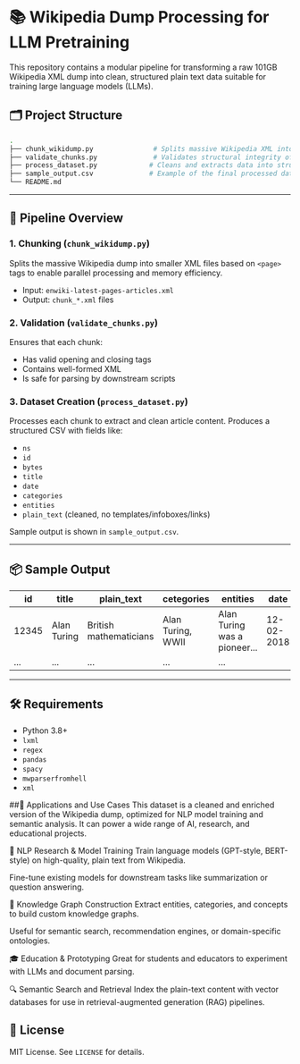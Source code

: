 
# 📚 Wikipedia Dump Processing for LLM Pretraining

This repository contains a modular pipeline for transforming a raw 101GB Wikipedia XML dump into clean, structured plain text data suitable for training large language models (LLMs).

## 🗂️ Project Structure

```bash
.
├── chunk_wikidump.py               # Splits massive Wikipedia XML into manageable chunks
├── validate_chunks.py              # Validates structural integrity of each XML chunk
├── process_dataset.py             # Cleans and extracts data into structured format
├── sample_output.csv              # Example of the final processed dataset
└── README.md
```

---

## 🚀 Pipeline Overview

### 1. **Chunking (`chunk_wikidump.py`)**

Splits the massive Wikipedia dump into smaller XML files based on `<page>` tags to enable parallel processing and memory efficiency.

* Input: `enwiki-latest-pages-articles.xml`
* Output: `chunk_*.xml` files

### 2. **Validation (`validate_chunks.py`)**

Ensures that each chunk:

* Has valid opening and closing tags
* Contains well-formed XML
* Is safe for parsing by downstream scripts

### 3. **Dataset Creation (`process_dataset.py`)**

Processes each chunk to extract and clean article content. Produces a structured CSV with fields like:

* `ns`
* `id`
* `bytes`
* `title`
* `date`
* `categories`
* `entities`
* `plain_text` (cleaned, no templates/infoboxes/links)

Sample output is shown in `sample_output.csv`.

---

## 📦 Sample Output

| id    | title       | plain_text             | cetegories        | entities                     | date        |
| ----- | ----------- | ---------------------- | ----------------- | ---------------------------- |-------------|
| 12345 | Alan Turing | British mathematicians | Alan Turing, WWII | Alan Turing was a pioneer... |12-02-2018   |
| ...   | ...         | ...                    | ...               | ...                          |

---

## 🛠️ Requirements

* Python 3.8+
* `lxml`
* `regex`
* `pandas`
* `spacy`
* `mwparserfromhell`
* `xml`

##🚀 Applications and Use Cases
This dataset is a cleaned and enriched version of the Wikipedia dump, optimized for NLP model training and semantic analysis. It can power a wide range of AI, research, and educational projects.

🔬 NLP Research & Model Training
Train language models (GPT-style, BERT-style) on high-quality, plain text from Wikipedia.

Fine-tune existing models for downstream tasks like summarization or question answering.

🧠 Knowledge Graph Construction
Extract entities, categories, and concepts to build custom knowledge graphs.

Useful for semantic search, recommendation engines, or domain-specific ontologies.

🎓 Education & Prototyping
Great for students and educators to experiment with LLMs and document parsing.


🔍 Semantic Search and Retrieval
Index the plain-text content with vector databases for use in retrieval-augmented generation (RAG) pipelines.



## 📄 License

MIT License. See `LICENSE` for details.


